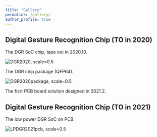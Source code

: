 ```yaml
---
title: "Gallery"
permalink: /gallery/
author_profile: true
---
```


## Digital Gesture Recognition Chip (TO in 2020)
The DGR SoC chip, tape out in 2020.10.

![DGR2020, scale=0.5](http://Leon924.github.io/images/DGR2020.png)

The DGR chip package (QFP64).

![DGR2020package, scale=0.5](http://Leon924.github.io/images/DGR-package.jpg)

The fisrt PCB board solution designed in 2021.2.

## Digital Gesture Recognition Chip (TO in 2021)

The low power DGR SoC on PCB.

![LPDGR2021pcb, scale=0.5](http://Leon924.github.io/images/LPDGR2022-PCB.jpg)


<!-- ![DGR2021, scale=0.5](http://Leon924.github.io/images/DGR2021.png) -->
